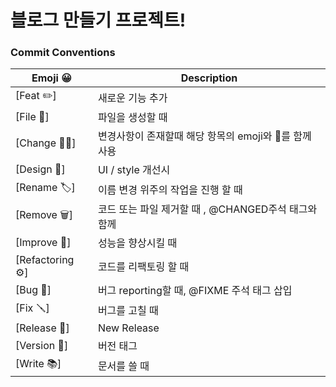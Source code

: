 # 블로그 만들기 프로젝트!

### Commit Conventions

| Emoji 😀         | Description                                            |
| ---------------- | ------------------------------------------------------ |
| [Feat ✏️]        | 새로운 기능 추가                                       |
| [File 📝]        | 파일을 생성할 때                                       |
| [Change 🚜📝]    | 변경사항이 존재할때 해당 항목의 emoji와 🚜를 함께 사용 |
| [Design 🎨]      | UI / style 개선시                                      |
| [Rename 🏷️]      | 이름 변경 위주의 작업을 진행 할 때                     |
| [Remove 🗑️]      | 코드 또는 파일 제거할 때 , @CHANGED주석 태그와 함께    |
| [Improve 🐎]     | 성능을 향상시킬 때                                     |
| [Refactoring ⚙️] | 코드를 리팩토링 할 때                                  |
| [Bug 🐛]         | 버그 reporting할 때, @FIXME 주석 태그 삽입             |
| [Fix 🪛]         | 버그를 고칠 때                                         |
| [Release 💎]     | New Release                                            |
| [Version 🔖]     | 버전 태그                                              |
| [Write 📚]       | 문서를 쓸 때                                           |
